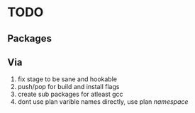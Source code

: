 TODO
========

Packages
--------

Via
-------
1. fix stage to be sane and hookable
2. push/pop for build and install flags
3. create sub packages for atleast gcc
4. dont use plan varible names directly, use plan _namespace_
